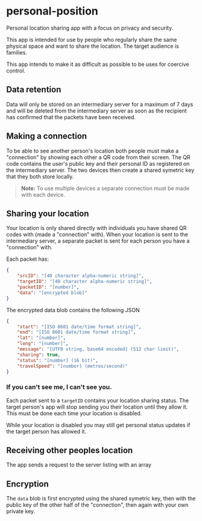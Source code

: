 # personal-position

Personal location sharing app with a focus on privacy and security.

This app is intended for use by people who regularly share the same
physical space and want to share the location.
The target audience is families.

This app intends to make it as difficult as possible to be uses for
coercive control.

## Data retention

Data will only be stored on an intermediary server for a maximum of
7 days and will be deleted from the intermediary server as soon as
the recipient has confirmed that the packets have been received.

## Making a connection

To be able to see another person's location both people must make a
"connection" by showing each other a QR code from their screen. The
QR code contains the user's public key and their personal ID as
registered on the intermediary server. The two devices then create a
shared symetric key that they both store locally.

> __Note:__ To use multiple devices a separate connection must be
>           made with each device.

## Sharing your location

Your location is only shared directly with individuals you have
shared QR codes with (made a "connection" with). When your location
is sent to the intermediary server, a separate packet is sent for
each person you have a "connection" with.

Each packet has:

```json
{
    "srcID": "[40 character alpha-numeric string]",
    "targetID": "[40 character alpha-numeric string]",
    "packetID": "[number]",
    "data": "[encrypted blob]"
}
```

The encrypted data blob contains the following JSON
```JSON
{
    "start": "[ISO 8601 date/time format string]",
    "end": "[ISO 8601 date/time format string]",
    "lat": "[number]",
    "long": "[number]",
    "message": "[UTF8 string, base64 encoded] (512 char limit)",
    "sharing": true,
    "status": "[number] (16 bit)",
    "travelSpeed": "[number] (metres/second)"
}
```

### If you can't see me, I can't see you.

Each packet sent to a `targetID` contains your location sharing
status. The target person's app will stop sending you their location
until they allow it. This must be done each time your location is
disabled.

While your location is disabled you may still get personal status
updates if the target person has allowed it.

## Receiving other peoples location

The app sends a request to the server listing with an array

## Encryption

The `data` blob is first encrypted using the shared symetric key,
then with the public key of the other half of the "connection", then
again with your own private key.


